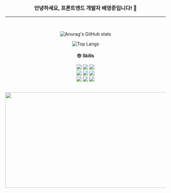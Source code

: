 <div align="center">
  <h3>안녕하세요, 프론트엔드 개발자 배영준입니다! 🐣</h3>
  <hr>
  
  <br/>
  
![Anurag's GitHub stats](https://github-readme-stats-sand-six-91.vercel.app/api?username=dudwns0213&show_icons=true&count_private=true&line_height=24&theme=dracula&hide=stars)

![Top Langs](https://github-readme-stats-sand-six-91.vercel.app/api/top-langs/?username=dudwns0213&layout=compact&theme=dracula)

<h4>😎 Skills</h3>
    <p align="center">
       <img src="https://img.shields.io/badge/TypeScript-3178C6?style=flat-square&logo=TypeScript&logoColor=white"/>
       <img src="https://img.shields.io/badge/React-61DAFB?style=flat-square&logo=React&logoColor=black"/>    
       <img src="https://img.shields.io/badge/Next.js-000000?style=flat-square&logo=next.js&logoColor=white" />
        <br/>
       <img src="https://img.shields.io/badge/StyledComponents-DB7093?style=flat-square&logo=StyledComponents&logoColor=white" />
       <img src="https://img.shields.io/badge/TailwindCSS-06B6D4?style=flat-square&logo=TailwindCSS&logoColor=white" />
       <img src="https://img.shields.io/badge/ReactQuery-FF4154?style=flat-square&logo=reactquery&logoColor=white" />
        <br/>
      <img src="https://img.shields.io/badge/Zustand-764ABC?style=flat&logo=zustand&logoColor=white" />
      <img src="https://img.shields.io/badge/TanStack_Query-FF4154?style=flat&logo=react-query&logoColor=white" />
      <img src="https://img.shields.io/badge/React_Hook_Form-EC5990?style=flat&logo=react-hook-form&logoColor=white" />
       <br/>
    </p>

<br>

  <a href="https://github.com/devxb/gitanimals">
    <img
      src="https://render.gitanimals.org/farms/dudwns0213"
      width="600"
      height="300"
      />
  </a>

</div>
